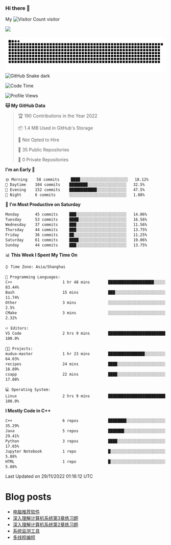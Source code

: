 ### Hi there 👋

My ![Visitor Count](https://profile-counter.glitch.me/bugcat9/count.svg) visitor
<!--
**bugcat9/bugcat9** is a ✨ _special_ ✨ repository because its `README.md` (this file) appears on your GitHub profile.

Here are some ideas to get you started:

- 🔭 I’m currently working on ...
- 🌱 I’m currently learning ...
- 👯 I’m looking to collaborate on ...
- 🤔 I’m looking for help with ...
- 💬 Ask me about ...
- 📫 How to reach me: ...
- 😄 Pronouns: ...
- ⚡ Fun fact: ...
-->
![](https://github-readme-stats.vercel.app/api?username=bugcat9)

![GitHub Snake Light](https://raw.githubusercontent.com/bugcat9/bugcat9/output/github-contribution-grid-snake.svg#gh-light-mode-only)
![GitHub Snake dark](github-snake-dark.svg#gh-dark-mode-only)


<!--START_SECTION:waka-->
![Code Time](http://img.shields.io/badge/Code%20Time-686%20hrs%2019%20mins-blue)

![Profile Views](http://img.shields.io/badge/Profile%20Views-0-blue)

**🐱 My GitHub Data** 

> 🏆 190 Contributions in the Year 2022
 > 
> 📦 1.4 MB Used in GitHub's Storage 
 > 
> 🚫 Not Opted to Hire
 > 
> 📜 35 Public Repositories 
 > 
> 🔑 0 Private Repositories  
 > 
**I'm an Early 🐤** 

```text
🌞 Morning    58 commits     ████░░░░░░░░░░░░░░░░░░░░░   18.12% 
🌆 Daytime    104 commits    ████████░░░░░░░░░░░░░░░░░   32.5% 
🌃 Evening    152 commits    ████████████░░░░░░░░░░░░░   47.5% 
🌙 Night      6 commits      ░░░░░░░░░░░░░░░░░░░░░░░░░   1.88%

```
📅 **I'm Most Productive on Saturday** 

```text
Monday       45 commits     ███░░░░░░░░░░░░░░░░░░░░░░   14.06% 
Tuesday      53 commits     ████░░░░░░░░░░░░░░░░░░░░░   16.56% 
Wednesday    37 commits     ███░░░░░░░░░░░░░░░░░░░░░░   11.56% 
Thursday     44 commits     ███░░░░░░░░░░░░░░░░░░░░░░   13.75% 
Friday       36 commits     ██░░░░░░░░░░░░░░░░░░░░░░░   11.25% 
Saturday     61 commits     ████░░░░░░░░░░░░░░░░░░░░░   19.06% 
Sunday       44 commits     ███░░░░░░░░░░░░░░░░░░░░░░   13.75%

```


📊 **This Week I Spent My Time On** 

```text
⌚︎ Time Zone: Asia/Shanghai

💬 Programming Languages: 
C++                      1 hr 48 mins        ████████████████████░░░░░   83.44% 
Bash                     15 mins             ███░░░░░░░░░░░░░░░░░░░░░░   11.74% 
Other                    3 mins              ░░░░░░░░░░░░░░░░░░░░░░░░░   2.5% 
CMake                    3 mins              ░░░░░░░░░░░░░░░░░░░░░░░░░   2.32%

🔥 Editors: 
VS Code                  2 hrs 9 mins        █████████████████████████   100.0%

🐱‍💻 Projects: 
muduo-master             1 hr 23 mins        ████████████████░░░░░░░░░   64.03% 
recipes                  24 mins             ████░░░░░░░░░░░░░░░░░░░░░   18.89% 
csapp                    22 mins             ████░░░░░░░░░░░░░░░░░░░░░   17.08%

💻 Operating System: 
Linux                    2 hrs 9 mins        █████████████████████████   100.0%

```

**I Mostly Code in C++** 

```text
C++                      6 repos             ████████░░░░░░░░░░░░░░░░░   35.29% 
Java                     5 repos             ███████░░░░░░░░░░░░░░░░░░   29.41% 
Python                   3 repos             ████░░░░░░░░░░░░░░░░░░░░░   17.65% 
Jupyter Notebook         1 repo              █░░░░░░░░░░░░░░░░░░░░░░░░   5.88% 
HTML                     1 repo              █░░░░░░░░░░░░░░░░░░░░░░░░   5.88%

```



 Last Updated on 29/11/2022 01:16:12 UTC
<!--END_SECTION:waka-->
# Blog posts
<!-- BLOG-POST-LIST:START -->
- [电脑推荐软件](https://bugcat.top/2022/10/26/%E5%85%B6%E4%BB%96/%E7%94%B5%E8%84%91%E6%8E%A8%E8%8D%90%E8%BD%AF%E4%BB%B6/)
- [深入理解计算机系统第3章练习题](https://bugcat.top/2022/10/25/%E6%B7%B1%E5%85%A5%E7%90%86%E8%A7%A3%E8%AE%A1%E7%AE%97%E6%9C%BA%E7%B3%BB%E7%BB%9F/%E6%B7%B1%E5%85%A5%E7%90%86%E8%A7%A3%E8%AE%A1%E7%AE%97%E6%9C%BA%E7%B3%BB%E7%BB%9F%E7%AC%AC3%E7%AB%A0%E7%BB%83%E4%B9%A0%E9%A2%98/)
- [深入理解计算机系统第2章练习题](https://bugcat.top/2022/10/09/%E6%B7%B1%E5%85%A5%E7%90%86%E8%A7%A3%E8%AE%A1%E7%AE%97%E6%9C%BA%E7%B3%BB%E7%BB%9F/%E6%B7%B1%E5%85%A5%E7%90%86%E8%A7%A3%E8%AE%A1%E7%AE%97%E6%9C%BA%E7%B3%BB%E7%BB%9F%E7%AC%AC2%E7%AB%A0%E7%BB%83%E4%B9%A0%E9%A2%98/)
- [系统监测工具](https://bugcat.top/2022/09/29/Linux/%E7%B3%BB%E7%BB%9F%E7%9B%91%E6%B5%8B%E5%B7%A5%E5%85%B7/)
- [多线程编程](https://bugcat.top/2022/09/18/Linux/%E5%A4%9A%E7%BA%BF%E7%A8%8B%E7%BC%96%E7%A8%8B/)
<!-- BLOG-POST-LIST:END -->
